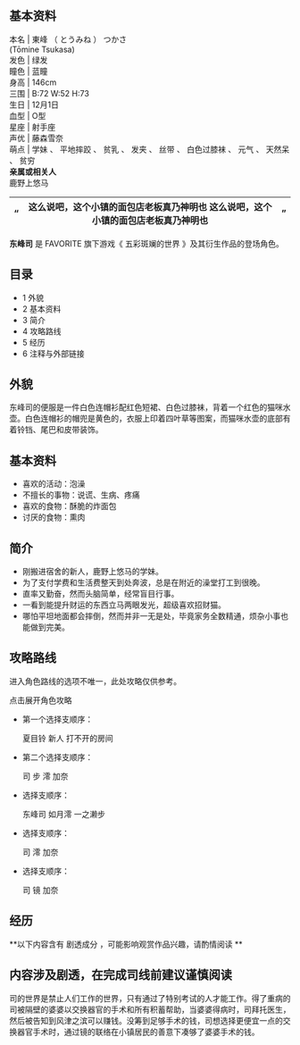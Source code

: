 **基本资料**  
---  
本名  |  東峰  （  とうみね  ）  つかさ    
(Tōmine Tsukasa)  
发色  |  绿发   
瞳色  |  蓝瞳   
身高  |  146cm   
三围  |  B:72 W:52 H:73   
生日  |  12月1日   
血型  |  O型   
星座  |  射手座   
声优  |  藤森雪奈   
萌点  |  学妹  、  平地摔跤  、  贫乳  、  发夹  、  丝带  、  白色过膝袜  、  元气  、  天然呆  、  贫穷   
**亲属或相关人**  
鹿野上悠马  
  
“  |  这么说吧，这个小镇的面包店老板真乃神明也  这么说吧，这个小镇的面包店老板真乃神明也  |  ”   
---|---|---  
  
**东峰司** 是  FAVORITE  旗下游戏《  五彩斑斓的世界  》及其衍生作品的登场角色。

##  目录

  * 1  外貌 
  * 2  基本资料 
  * 3  简介 
  * 4  攻略路线 
  * 5  经历 
  * 6  注释与外部链接 

##  外貌

东峰司的便服是一件白色连帽衫配红色短裙、白色过膝袜，背着一个红色的猫咪水壶。白色连帽衫的帽兜是黄色的，衣服上印着四叶草等图案，而猫咪水壶的底部有着铃铛、尾巴和皮带装饰。

##  基本资料

  * 喜欢的活动：泡澡 
  * 不擅长的事物：说谎、生病、疼痛 
  * 喜欢的食物：酥脆的炸面包 
  * 讨厌的食物：熏肉 

##  简介

  * 刚搬进宿舍的新人，鹿野上悠马的学妹。 
  * 为了支付学费和生活费整天到处奔波，总是在附近的澡堂打工到很晚。 
  * 直率又勤奋，然而头脑简单，经常盲目行事。 
  * 一看到能提升财运的东西立马两眼发光，超级喜欢招财猫。 
  * 哪怕平坦地面都会摔倒，然而并非一无是处，毕竟家务全数精通，烦杂小事也能做到完美。 

##  攻略路线

进入角色路线的选项不唯一，此处攻略仅供参考。

点击展开角色攻略

  * 第一个选择支顺序： 

     夏目铃 
     新人 
     打不开的房间 

  * 第二个选择支顺序： 

     司 
     步 
     澪 
     加奈 

  * 选择支顺序： 

     东峰司 
     如月澪 
     一之濑步 

  * 选择支顺序： 

     司 
     澪 
     加奈 

  * 选择支顺序： 

     司 
     镜 
     加奈 

##  经历

**以下内容含有 剧透成分  ，可能影响观赏作品兴趣，请酌情阅读 **

内容涉及剧透，在完成司线前建议谨慎阅读  
---  
司的世界是禁止人们工作的世界，只有通过了特别考试的人才能工作。得了重病的司被隔壁的婆婆以交换器官的手术和所有积蓄帮助，当婆婆得病时，司拜托医生，然后被告知到风津之滨可以赚钱。没筹到足够手术的钱，司想选择更便宜一点的交换器官手术时，通过镜的联络在小镇居民的善意下凑够了婆婆手术的钱。  
  